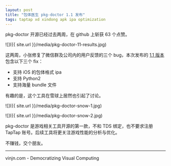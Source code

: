 ```yaml
---
layout: post
title: "包体医生 pkg-doctor 1.1 发布"
tags: taptap xd xindong apk ipa optimization
---
```


pkg-doctor 开源已经过去两周，在 github 上斩获 63 个点赞。

![]({{ site.url }}/media/pkg-doctor-11-results.jpg)

这两周，小张修复了微信群及公司内的用户反馈的三个 bug，本次发布的 [1.1 版本](https://github.com/taptap/pkg-doctor/releases/tag/1.1) 包含以下三个 fix：
- 支持 iOS 的包体格式 ipa
- 支持 Python2
- 支持海量 bundle 文件

有趣的是，这个工具在雪球上居然也引起了讨论。

![]({{ site.url }}/media/pkg-doctor-snow-1.jpg)

![]({{ site.url }}/media/pkg-doctor-snow-2.jpg)

pkg-doctor 是游戏相关工具开源的第一款，不和 TDS 绑定，也不要求注册 TapTap 账号。后续工具将更关注游戏性能的分析与优化。

不赚钱，交个朋友。

----

vinjn.com - Democratizing Visual Computing